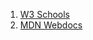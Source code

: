 1. [W3 Schools](https://www.w3schools.com/js/)
2. [MDN Webdocs](https://developer.mozilla.org/en-US/docs/Web/JavaScript)

